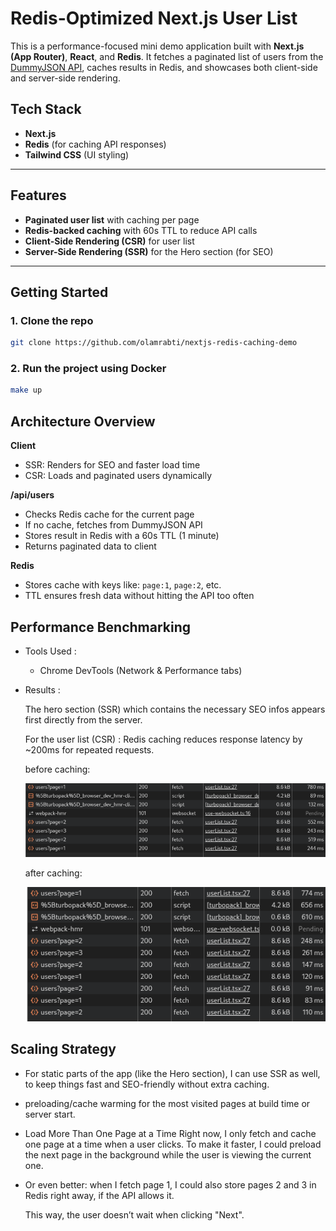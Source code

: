 # Redis-Optimized Next.js User List

This is a performance-focused mini demo application built with **Next.js (App Router)**, **React**, and **Redis**. It fetches a paginated list of users from the [DummyJSON API](https://dummyjson.com/users), caches results in Redis, and showcases both client-side and server-side rendering.

## Tech Stack

- **Next.js**
- **Redis** (for caching API responses)
- **Tailwind CSS** (UI styling)

---

## Features

- **Paginated user list** with caching per page
- **Redis-backed caching** with 60s TTL to reduce API calls
- **Client-Side Rendering (CSR)** for user list
- **Server-Side Rendering (SSR)** for the Hero section (for SEO)

---

## Getting Started

### 1. Clone the repo

```bash
git clone https://github.com/olamrabti/nextjs-redis-caching-demo
```
### 2.  Run the project using Docker
```bash
make up
``` 
## Architecture Overview
**Client**
- SSR: Renders <Hero /> for SEO and faster load time
- CSR: Loads <UserList /> and paginated users dynamically

**/api/users**
- Checks Redis cache for the current page
- If no cache, fetches from DummyJSON API
- Stores result in Redis with a 60s TTL (1 minute)
- Returns paginated data to client

**Redis**
- Stores cache with keys like: `page:1`, `page:2`, etc.
- TTL ensures fresh data without hitting the API too often

## Performance Benchmarking

- Tools Used :
    - Chrome DevTools (Network & Performance tabs)

- Results :

    The hero section (SSR) which contains the necessary SEO infos appears first directly from the server.

    For the user list (CSR) : Redis caching reduces response latency by ~200ms for repeated requests.
    
    before caching:
  
    ![Alt Text](/app/public/before_redis.png)

    after caching:
  
    ![Alt Text](/app/public/with_redis.png)



## Scaling Strategy
- For static parts of the app (like the Hero section), I can use SSR as well, to keep things fast and SEO-friendly without extra caching.
- preloading/cache warming for the most visited pages at build time or server start.
-  Load More Than One Page at a Time
Right now, I only fetch and cache one page at a time when a user clicks. To make it faster, I could preload the next page in the background while the user is viewing the current one.

- Or even better: when I fetch page 1, I could also store pages 2 and 3 in Redis right away, if the API allows it.

    This way, the user doesn’t wait when clicking "Next".





